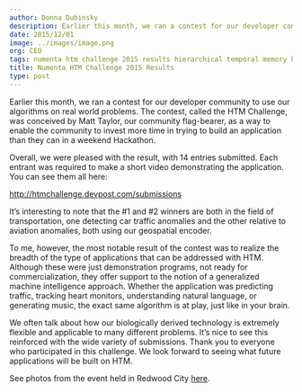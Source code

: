 ```yaml
---
author: Donna Dubinsky
description: Earlier this month, we ran a contest for our developer community to use our algorithms on real world problems.  The contest, called the HTM Challenge, was conceived by Matt Taylor, our community flag-bearer, as a way to enable the
date: 2015/12/01
image: ../images/image.png
org: CEO
tags: numenta htm challenge 2015 results hierarchical temporal memory hackathon nupic open source project intelligent applications
title: Numenta HTM Challenge 2015 Results
type: post
---
```


Earlier this month, we ran a contest for our developer community to use our
algorithms on real world problems.  The contest, called the HTM Challenge, was
conceived by Matt Taylor, our community flag-bearer, as a way to enable the
community to invest more time in trying to build an application than they can in
a weekend Hackathon.

Overall, we were pleased with the result, with 14 entries submitted.  Each
entrant was required to make a short video demonstrating the application.  You
can see them all here:

http://htmchallenge.devpost.com/submissions

It’s interesting to note that the #1 and #2 winners are both in the field of
transportation, one detecting car traffic anomalies and the other relative to
aviation anomalies, both using our geospatial encoder.

To me, however, the most notable result of the contest was to realize the
breadth of the type of applications that can be addressed with HTM.  Although
these were just demonstration programs, not ready for commercialization, they
offer support to the notion of a generalized machine intelligence approach.
Whether the application was predicting traffic, tracking heart monitors,
understanding natural language, or generating music, the exact same algorithm is
at play, just like in your brain.

We often talk about how our biologically derived technology is extremely
flexible and applicable to many different problems. It’s nice to see this
reinforced with the wide variety of submissions. Thank you to everyone who
participated in this challenge. We look forward to seeing what future
applications will be built on HTM.

See photos from the event held in Redwood City
[here](https://www.facebook.com/media/set/?set=a.10154222101422119.1073741834.321559142118&type=3).
